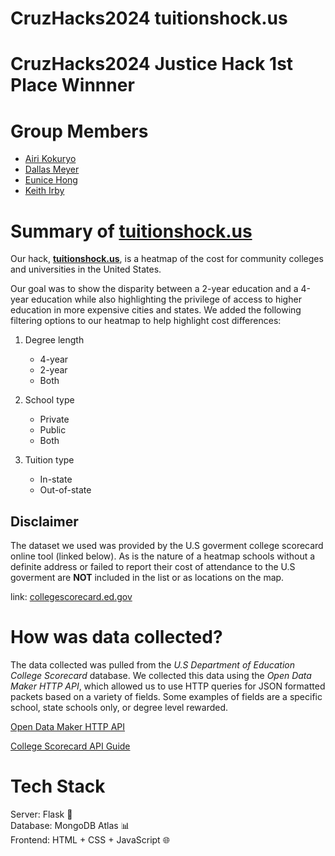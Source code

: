 # CruzHacks2024 **tuitionshock.us**
# CruzHacks2024 Justice Hack 1st Place Winnner

# Group Members

* [Airi Kokuryo](https://github.com/poe125)
* [Dallas Meyer](https://github.com/dallasmeyer)
* [Eunice Hong](https://github.com/eunbeen-hong)
* [Keith Irby](https://github.com/keithirby)
 

# Summary of **[tuitionshock.us](https://tuitionshock.onrender.com/)**

Our hack, **[tuitionshock.us](https://tuitionshock.onrender.com/)**, is a heatmap of the cost for community colleges and universities in the United States. 


Our goal was to show the disparity between a 2-year education and a 4-year education while also highlighting the privilege of access to higher education in more expensive cities and states. We added the following filtering options to our heatmap to help highlight cost differences:

1. Degree length

    - 4-year
    - 2-year
    - Both

2. School type

    - Private
    - Public
    - Both

3. Tuition type
    - In-state
    - Out-of-state


## Disclaimer

The dataset we used was provided by the U.S goverment college scorecard online tool (linked below). As is the nature of a heatmap schools without a definite address or failed to report their cost of attendance to the U.S goverment are **NOT** included in the list or as locations on the map.

link: [collegescorecard.ed.gov](collegescorecard.ed.gov)

# How was data collected?

The data collected was pulled from the _U.S Department of Education College Scorecard_ database. We collected this data using the _Open Data Maker HTTP API_, which allowed us to use HTTP queries for JSON formatted packets based on a variety of fields. Some examples of fields are a specific school, state schools only, or degree level rewarded.

[Open Data Maker HTTP API](https://github.com/RTICWDT/open-data-maker/blob/master/API.md)

[College Scorecard API Guide](https://collegescorecard.ed.gov/data/documentation/)

# Tech Stack

Server: Flask 🚀\
Database: MongoDB Atlas 📊\
Frontend: HTML + CSS + JavaScript 🌐




